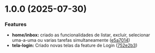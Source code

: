 # 1.0.0 (2025-07-30)


### Features

* **home/inbox:** criado as funcionalidades de listar, excluir, selecionar uma-a-uma ou varias tarefas simultaneamente ([e5a7014](https://github.com/LucasFormigonBR/todyapp/commit/e5a7014fa600043ba722543a0847119fc8eb038e))
* **tela-login:** Criado novas telas da feature de Login ([752e2b3](https://github.com/LucasFormigonBR/todyapp/commit/752e2b3cb9a245685d4e9dd7f60199fc997123f2))



